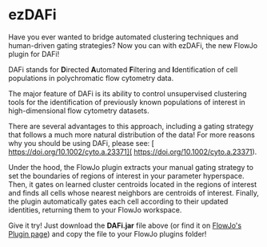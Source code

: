 # ezDAFi
Have you ever wanted to bridge automated clustering techniques and 
human-driven gating strategies? Now you can with ezDAFi, the new 
FlowJo plugin for DAFi!

DAFi stands for **D**irected **A**utomated **F**iltering and
**I**dentification of cell populations in polychromatic
flow cytometry data.

The major feature of DAFi is its ability to control unsupervised
clustering tools for the identification of previously known
populations of interest in high-dimensional flow cytometry
datasets.

There are several advantages to this approach, including a 
gating strategy that follows a much more natural distribution of
the data! For more reasons why you should be using DAFi,
please see: [ https://doi.org/10.1002/cyto.a.23371]( https://doi.org/10.1002/cyto.a.23371). 

Under the hood, the FlowJo plugin extracts your manual gating
strategy to set the boundaries of regions of interest in your
parameter hyperspace. Then, it gates on learned cluster centroids
located in the regions of interest and finds all cells whose
nearest neighbors are centroids of interest. Finally, the plugin
automatically gates each cell according to their updated
identities, returning them to your FlowJo workspace.

Give it try! Just download the __DAFi.jar__ file above (or find it
on [FlowJo's Plugin page](https://www.flowjo.com/exchange/#/)) and
copy the file to your FlowJo plugins folder!
  
  